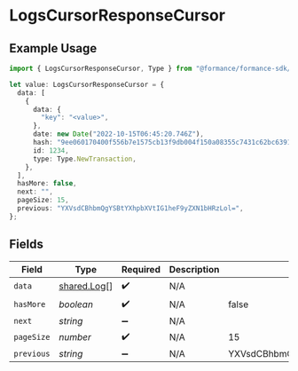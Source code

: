 # LogsCursorResponseCursor

## Example Usage

```typescript
import { LogsCursorResponseCursor, Type } from "@formance/formance-sdk/sdk/models/shared";

let value: LogsCursorResponseCursor = {
  data: [
    {
      data: {
        "key": "<value>",
      },
      date: new Date("2022-10-15T06:45:20.746Z"),
      hash: "9ee060170400f556b7e1575cb13f9db004f150a08355c7431c62bc639166431e",
      id: 1234,
      type: Type.NewTransaction,
    },
  ],
  hasMore: false,
  next: "",
  pageSize: 15,
  previous: "YXVsdCBhbmQgYSBtYXhpbXVtIG1heF9yZXN1bHRzLol=",
};
```

## Fields

| Field                                             | Type                                              | Required                                          | Description                                       | Example                                           |
| ------------------------------------------------- | ------------------------------------------------- | ------------------------------------------------- | ------------------------------------------------- | ------------------------------------------------- |
| `data`                                            | [shared.Log](../../../sdk/models/shared/log.md)[] | :heavy_check_mark:                                | N/A                                               |                                                   |
| `hasMore`                                         | *boolean*                                         | :heavy_check_mark:                                | N/A                                               | false                                             |
| `next`                                            | *string*                                          | :heavy_minus_sign:                                | N/A                                               |                                                   |
| `pageSize`                                        | *number*                                          | :heavy_check_mark:                                | N/A                                               | 15                                                |
| `previous`                                        | *string*                                          | :heavy_minus_sign:                                | N/A                                               | YXVsdCBhbmQgYSBtYXhpbXVtIG1heF9yZXN1bHRzLol=      |